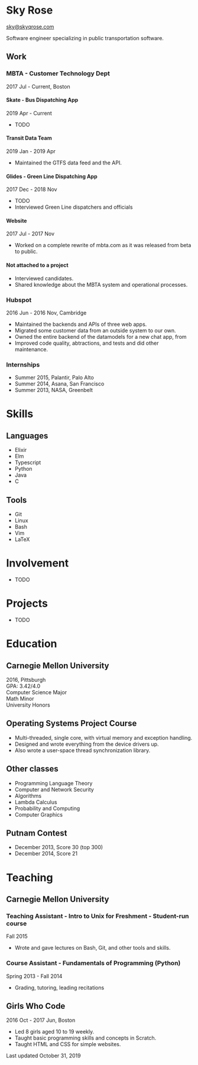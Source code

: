 # Sky Rose

sky@skyqrose.com

Software engineer specializing in public transportation software.

## Work

### MBTA - Customer Technology Dept
2017 Jul - Current, Boston

#### Skate - Bus Dispatching App
2019 Apr - Current

* TODO

#### Transit Data Team
2019 Jan - 2019 Apr

* Maintained the GTFS data feed and the API.

#### Glides - Green Line Dispatching App
2017 Dec - 2018 Nov

* TODO
* Interviewed Green Line dispatchers and officials

#### Website
2017 Jul - 2017 Nov

* Worked on a complete rewrite of mbta.com as it was released from beta to public.

#### Not attached to a project

* Interviewed candidates.
* Shared knowledge about the MBTA system and operational processes.

### Hubspot
2016 Jun - 2016 Nov, Cambridge

* Maintained the backends and APIs of three web apps.
* Migrated some customer data from an outside system to our own.
* Owned the entire backend of the datamodels for a new chat app, from
* Improved code quality, abtractions, and tests and did other maintenance.

### Internships
* Summer 2015, Palantir, Palo Alto
* Summer 2014, Asana, San Francisco
* Summer 2013, NASA, Greenbelt

# Skills

## Languages
- Elixir
- Elm
- Typescript
- Python
- Java
- C

## Tools
- Git
- Linux
- Bash
- Vim
- LaTeX

# Involvement

* TODO

# Projects

* TODO

# Education

## Carnegie Mellon University
2016, Pittsburgh  
GPA: 3.42/4.0  
Computer Science Major  
Math Minor  
University Honors  

## Operating Systems Project Course
* Multi-threaded, single core, with virtual memory and exception handling.
* Designed and wrote everything from the device drivers up.
* Also wrote a user-space thread synchronization library.

## Other classes
* Programming Language Theory
* Computer and Network Security
* Algorithms
* Lambda Calculus
* Probability and Computing
* Computer Graphics

## Putnam Contest
* December 2013, Score 30 (top 300)
* December 2014, Score 21

# Teaching

## Carnegie Mellon University

### Teaching Assistant - Intro to Unix for Freshment - Student-run course
Fall 2015

* Wrote and gave lectures on Bash, Git, and other tools and skills.

### Course Assistant - Fundamentals of Programming (Python)
Spring 2013 - Fall 2014

* Grading, tutoring, leading recitations

## Girls Who Code
2016 Oct - 2017 Jun, Boston

* Led 8 girls aged 10 to 19 weekly.
* Taught basic programming skills and concepts in Scratch.
* Taught HTML and CSS for simple websites.

Last updated October 31, 2019
